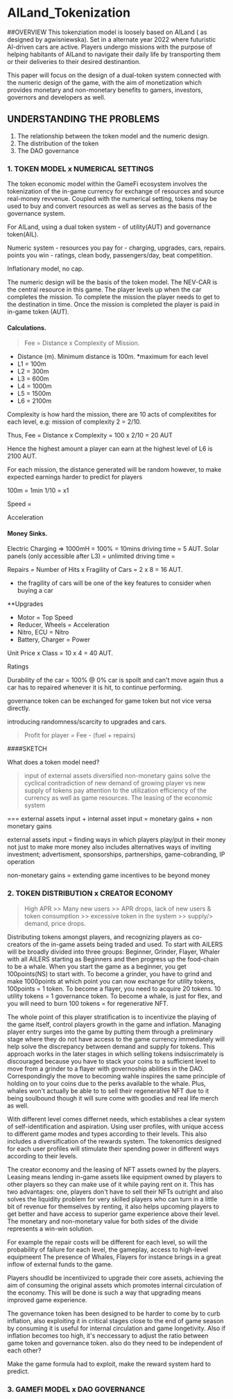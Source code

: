 # AILand_Tokenization

##OVERVIEW 
This tokenziation model is loosely based on AILand ( as designed by agwisniewska). Set in a alternate year 2022 where futuristic AI-driven cars are active. Players undergo missions with the purpose of helping habitants of AILand to navigate their daily life by transporting them or their deliveries to their desired destinantion.

This paper will focus on the design of a dual-token system connected with the numeric design of the game, with the aim of monetization which provides monetary and non-monetary benefits to gamers, investors, governors and developers as well.

## UNDERSTANDING THE PROBLEMS
1.  The relationship between the token model and the numeric design.
2.  The distribution of the token 
3.  The DAO governance


### 1. TOKEN MODEL x NUMERICAL SETTINGS 
The token economic model within the GameFi ecosystem involves the tokenization of the in-game currency for exchange of resources and source real-money revvenue. Coupled with the numerical setting, tokens may be used to buy and convert resources as well as serves as the basis of the governance system. 

For AILand, using a dual token system - of utility(AUT) and governance token(AIL).

Numeric system - 
resources you pay for - charging, upgrades, cars, repairs.
points you win - ratings, clean body, passengers/day, beat competition. 

Inflationary model, no cap. 

The numeric design will be the basis of the token model. The NEV-CAR is the central resource in this game. The player levels up when the car completes the mission. To complete the mission the player needs to get to the destination in time. Once the mission is completed the player is paid in in-game token (AUT). 

#### Calculations. 

> Fee = Distance x Complexity of Mission.
* Distance (m). Minimum distance is 100m. 
*maximum for each level
* L1 = 100m 
* L2 = 300m
* L3 = 600m
* L4 = 1000m
* L5 = 1500m
* L6 = 2100m

Complexity is how hard the mission, there are 10 acts of complexitites for each level, e.g: mission of complexity 2 = 2/10.

Thus, Fee = Distance x Complexity = 100 x 2/10 = 20 AUT

Hence the highest amount a player can earn at the highest level of L6 is 2100 AUT.

For each mission, the distance generated will be random however, to make expected earnings harder to predict for players

100m = 1min
1/10 = x1

Speed = 

Acceleration


#### Money Sinks.

Electric Charging => 1000mH = 100% = 10mins driving time = 5 AUT.
Solar panels (only accessible after L3) = unlimited driving time = 

Repairs = Number of Hits x Fragility of Cars = 2 x 8 = 16 AUT. 
* the fragility of cars will be one of the key features to consider when buying a car

**Upgrades

* Motor = Top Speed 
* Reducer, Wheels = Acceleration
* Nitro, ECU = Nitro 
* Battery, Charger = Power

Unit Price x Class = 10 x 4 = 40 AUT.

Ratings

Durability of the car = 100%
@ 0% car is spoilt and can't move again
thus a car has to repaired whenever it is hit, to continue performing.

governance token can be exchanged for game token but not vice versa directly.

introducing randomness/scarcity to upgrades and cars.

> Profit for player = Fee - (fuel + repairs)




####SKETCH

What does a token model need?
>input of external assets
>diversified non-monetary gains
>solve the cyclical contradiction of new demand of growing player vs new supply of tokens
>pay attention to the utilization efficiency of the currency as well as game resources.
> The leasing of the economic system

=== external assets input + internal asset input = monetary gains + non monetary gains

external assets input = finding ways in which players play/put in their money not just to make more money also includes alternatives ways of inviting investment; advertisment, sponsorships, partnerships, game-cobranding, IP operation

non-monetary gains = extending game incentives to be beyond money

### 2. TOKEN DISTRIBUTION x CREATOR ECONOMY
> High APR >> Many new users >> APR drops, lack of new users & token consumption >> excessive token in the system >> supply/> demand, price drops.

Distributing tokens amongst players, and recognizing players as co-creators of the in-game assets being traded and used. To start with AILERS will be broadly divided into three groups: Beginner, Grinder, Flayer, Whaler with all AILERS starting as Beginners and then progress up the food-chain to be a whale. 
When you start the game as a beginner, you get 100points(NS) to start with. To become a grinder, you have to grind and make 1000points at which point you can now exchange for utility tokens, 100points = 1 token.
To become a flayer, you need to acquire 20 tokens. 10 utility tokens = 1 governance token.
To become a whale, is just for flex, and you will need to burn 100 tokens = for regenerative NFT.

The whole point of this player stratification is to incentivize the playing of the game itself, control players growth in the game and inflation. Managing player entry surges into the game by putting them through a preliminary stage where they do not have access to the game currency immediately will help solve the discrepancy between demand and supply for tokens. This approach works in the later stages in which selling tokens indsiscrimately is discouraged because you have to stack your coins to a sufficient level to move from a grinder to a flayer with governoship abilities in the DAO. Correspondingly the move to becoming wahle inspires the same principle of holding on to your coins due to the perks available to the whale. Plus, whales won't actually be able to to sell their regenerative NFT due to it being soulbound though it will sure come with goodies and real life merch as well. 

With different level comes differnet needs, which establishes a clear system of self-identification and aspiration. Using user profiles, with unique access to different game modes and types according to their levels. This also includes a diversification of the rewards system. The tokenomics designed for each user profiles will stimulate their spending power in different ways according to their levels. 

The creator economy and the leasing of NFT assets owned by the players. Leasing means lending in-game assets like equipment owned by players to other players so they can make use of it while paying rent on it. 
This has two advantages: one, players don't have to sell their NFTs outright and also solves the liquidity problem for very skilled players who can turn in a little bit of revenue for themselves by renting, it also helps upcoming players to get better and have access to superior game experience above their level. The monetary and non-monetary value for both sides of the divide represents a win-win solution.

For example the repair costs will be different for each level, so will the probability of failure for each level, the gameplay, access to high-level equipmeent
The presence of Whales, Flayers for instance brings in a great inflow of external funds to the game.

Players shoudld be incentiivized to upgrade their core assets, achieving the aim of consuming the original assets which promotes internal circulation of the economy. This will be done is such a way that upgrading means improved game experience.

The governance token has been designed to be harder to come by to curb inflation, also exploiting it in critical stages close to the end of game season by consuming it is useful for internal circulation and game longetivity. Also if inflation becomes too high, it's neccessary to adjust the ratio between game token and governance token. also do they need to be independent of each other?

Make the game formula had to exploit, make the reward system hard to predict. 

### 3. GAMEFI MODEL x DAO GOVERNANCE


